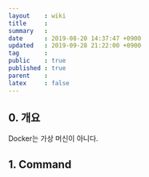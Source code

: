 ```yaml
---
layout    : wiki
title     : 
summary   : 
date      : 2019-08-20 14:37:47 +0900
updated   : 2019-09-28 21:22:00 +0900
tag       : 
public    : true
published : true
parent    : 
latex     : false
---
```


## 0. 개요
Docker는 가상 머신이 아니다.

## 1. Command
